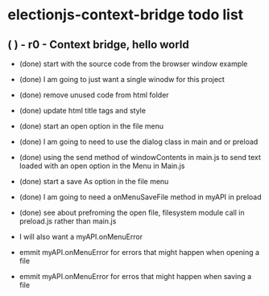 # electionjs-context-bridge todo list

## (  ) - r0 - Context bridge, hello world
* (done) start with the source code from the browser window example
* (done) I am going to just want a single winodw for this project
* (done) remove unused code from html folder
* (done) update html title tags and style
* (done) start an open option in the file menu
* (done) I am going to need to use the dialog class in main and or preload
* (done) using the send method of windowContents in main.js to send text loaded with an open option in the Menu in Main.js
* (done) start a save As option in the file menu
* (done) I am going to need a onMenuSaveFile method in myAPI in preload

* (done) see about prefroming the open file, filesystem module call in preload.js rather than main.js

* I will also want a myAPI.onMenuError
* emmit myAPI.onMenuError for errors that might happen when opening a file
* emmit myAPI.onMenuError for erros that might happen when saving a file

